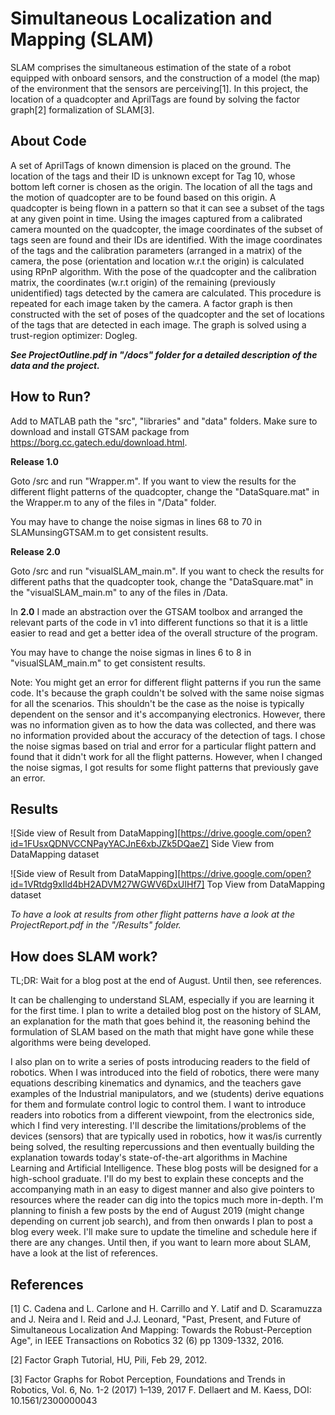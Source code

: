 # Simultaneous Localization and Mapping (SLAM)

SLAM comprises the simultaneous estimation of the state
of a robot equipped with onboard sensors, and the construction of a model (the map) of the environment that the sensors are perceiving[1]. In this project, the location of a quadcopter and AprilTags are found by solving the factor graph[2] formalization of SLAM[3].


## About Code

A set of AprilTags of known dimension is placed on the ground. The location of the tags and their ID is unknown except for Tag 10, whose bottom left corner is chosen as the origin. The location of all the tags and the motion of quadcopter are to be found based on this origin. A quadcopter is being flown in a pattern so that it can see a subset of the tags at any given point in time. Using the images captured from a calibrated camera mounted on the quadcopter, the image coordinates of the subset of tags seen are found and their IDs are identified. With the image coordinates of the tags and the calibration parameters (arranged in a matrix) of the camera, the pose (orientation and location w.r.t the origin) is calculated using RPnP algorithm. With the pose of the quadcopter and the calibration matrix, the coordinates (w.r.t origin) of the remaining (previously unidentified) tags detected by the camera are calculated. This procedure is repeated for each image taken by the camera. A factor graph is then constructed with the set of poses of the quadcopter and the set of locations of the tags that are detected in each image. The graph is solved using a trust-region optimizer: Dogleg.

**_See ProjectOutline.pdf in "/docs" folder for a detailed description of the data and the project._**


## How to Run?

Add to MATLAB path the "src", "libraries" and "data" folders. Make sure to download and install GTSAM package from https://borg.cc.gatech.edu/download.html. 

**Release 1.0**

Goto /src and run "Wrapper.m". If you want to view the results for the different flight patterns of the quadcopter, change the "DataSquare.mat" in the Wrapper.m to any of the files in "/Data" folder.

You may have to change the noise sigmas in lines 68 to 70 in SLAMunsingGTSAM.m to get consistent results. 

**Release 2.0**

Goto /src and run "visualSLAM_main.m". If you want to check the results for different paths that the quadcopter took, change the "DataSquare.mat" in the "visualSLAM_main.m" to any of the files in /Data. 

In **2.0** I made an abstraction over the GTSAM toolbox and arranged the relevant parts of the code in v1 into different functions so that it is a little easier to read and get a better idea of the overall structure of the program. 

You may have to change the noise sigmas in lines 6 to 8 in "visualSLAM_main.m" to get consistent results. 

Note: You might get an error for different flight patterns if you run the same code. It's because the graph couldn't be solved with the same noise sigmas for all the scenarios. This shouldn't be the case as the noise is typically dependent on the sensor and it's accompanying electronics. However, there was no information given as to how the data was collected, and there was no information provided about the accuracy of the detection of tags. I chose the noise sigmas based on trial and error for a particular flight pattern and found that it didn't work for all the flight patterns. However, when I changed the noise sigmas, I got results for some flight patterns that previously gave an error.


## Results

![Side view of Result from DataMapping][https://drive.google.com/open?id=1FUsxQDNVCCNPayYACJnE6xbJZk5DQaeZ]
Side View from DataMapping dataset

![Side view of Result from DataMapping][https://drive.google.com/open?id=1VRtdg9xIld4bH2ADVM27WGWV6DxUIHf7]
Top View from DataMapping dataset


*To have a look at results from other flight patterns have a look at the ProjectReport.pdf in the "/Results" folder.*


## How does SLAM work?


TL;DR: Wait for a blog post at the end of August. Until then, see references.

It can be challenging to understand SLAM, especially if you are learning it for the first time. I plan to write a detailed blog post on the history of SLAM, an explanation for the math that goes behind it, the reasoning behind the formulation of SLAM based on the math that might have gone while these algorithms were being developed. 

I also plan on to write a series of posts introducing readers to the field of robotics. When I was introduced into the field of robotics, there were many equations describing kinematics and dynamics, and the teachers gave examples of the Industrial manipulators, and we (students) derive equations for them and formulate control logic to control them. I want to introduce readers into robotics from a different viewpoint, from the electronics side, which I find very interesting. I'll describe the limitations/problems of the devices (sensors) that are typically used in robotics, how it was/is currently being solved, the resulting repercussions and then eventually building the explanation towards today's state-of-the-art algorithms in Machine Learning and Artificial Intelligence. These blog posts will be designed for a high-school graduate. I'll do my best to explain these concepts and the accompanying math in an easy to digest manner and also give pointers to resources where the reader can dig into the topics much more in-depth. I'm planning to finish a few posts by the end of August 2019 (might change depending on current job search), and from then onwards I plan to post a blog every week. I'll make sure to update the timeline and schedule here if there are any changes.  Until then, if you want to learn more about SLAM, have a look at the list of references.



## References

[1] C. Cadena and L. Carlone and H. Carrillo and Y. Latif and D. Scaramuzza and J. Neira and I. Reid and J.J. Leonard, "Past, Present, and Future of Simultaneous Localization And Mapping: Towards the Robust-Perception Age", in IEEE Transactions on Robotics 32 (6) pp 1309-1332, 2016.

[2] Factor Graph Tutorial, HU, Pili, Feb 29, 2012.

[3] Factor Graphs for Robot Perception, Foundations and Trends in Robotics, Vol. 6, No. 1-2 (2017) 1–139, 2017 F. Dellaert and M. Kaess, DOI: 10.1561/2300000043
